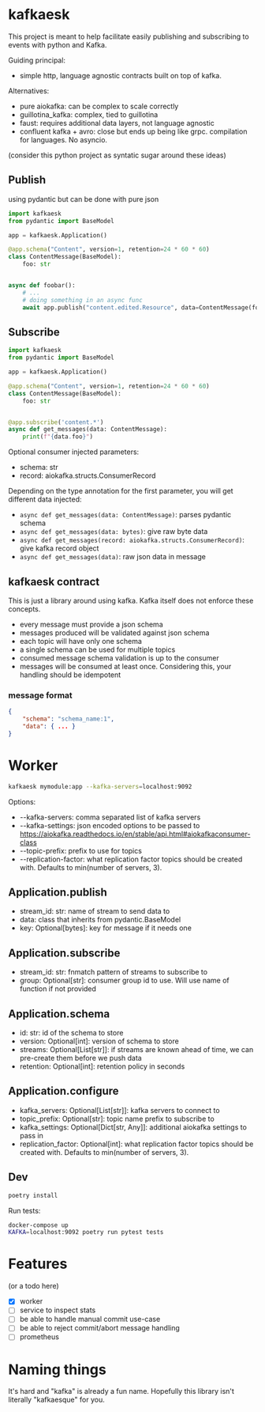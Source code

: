 # kafkaesk

This project is meant to help facilitate easily publishing and subscribing to events with python and Kafka.

Guiding principal:
 - simple http, language agnostic contracts built on top of kafka.

Alternatives:
 - pure aiokafka: can be complex to scale correctly
 - guillotina_kafka: complex, tied to guillotina
 - faust: requires additional data layers, not language agnostic
 - confluent kafka + avro: close but ends up being like grpc. compilation for languages. No asyncio.

(consider this python project as syntatic sugar around these ideas)

## Publish

using pydantic but can be done with pure json

```python
import kafkaesk
from pydantic import BaseModel

app = kafkaesk.Application()

@app.schema("Content", version=1, retention=24 * 60 * 60)
class ContentMessage(BaseModel):
    foo: str


async def foobar():
    # ...
    # doing something in an async func
    await app.publish("content.edited.Resource", data=ContentMessage(foo="bar"))
```


## Subscribe


```python
import kafkaesk
from pydantic import BaseModel

app = kafkaesk.Application()

@app.schema("Content", version=1, retention=24 * 60 * 60)
class ContentMessage(BaseModel):
    foo: str


@app.subscribe('content.*')
async def get_messages(data: ContentMessage):
    print(f"{data.foo}")

```


Optional consumer injected parameters:

- schema: str
- record: aiokafka.structs.ConsumerRecord

Depending on the type annotation for the first parameter, you will get different data injected:

- `async def get_messages(data: ContentMessage)`: parses pydantic schema
- `async def get_messages(data: bytes)`: give raw byte data
- `async def get_messages(record: aiokafka.structs.ConsumerRecord)`: give kafka record object
- `async def get_messages(data)`: raw json data in message


## kafkaesk contract

This is just a library around using kafka.
Kafka itself does not enforce these concepts.

- every message must provide a json schema
- messages produced will be validated against json schema
- each topic will have only one schema
- a single schema can be used for multiple topics
- consumed message schema validation is up to the consumer
- messages will be consumed at least once. Considering this, your handling should be idempotent

### message format

```json
{
    "schema": "schema_name:1",
    "data": { ... }
}
```


# Worker

```bash
kafkaesk mymodule:app --kafka-servers=localhost:9092
```

Options:

 - --kafka-servers: comma separated list of kafka servers
 - --kafka-settings: json encoded options to be passed to https://aiokafka.readthedocs.io/en/stable/api.html#aiokafkaconsumer-class
 - --topic-prefix: prefix to use for topics
 - --replication-factor: what replication factor topics should be created with. Defaults to min(number of servers, 3).


## Application.publish

- stream_id: str: name of stream to send data to
- data: class that inherits from pydantic.BaseModel
- key: Optional[bytes]: key for message if it needs one

## Application.subscribe

- stream_id: str: fnmatch pattern of streams to subscribe to
- group: Optional[str]: consumer group id to use. Will use name of function if not provided


## Application.schema

- id: str: id of the schema to store
- version: Optional[int]: version of schema to store
- streams: Optional[List[str]]: if streams are known ahead of time, we can pre-create them before we push data
- retention: Optional[int]: retention policy in seconds


## Application.configure

- kafka_servers: Optional[List[str]]: kafka servers to connect to
- topic_prefix: Optional[str]: topic name prefix to subscribe to
- kafka_settings: Optional[Dict[str, Any]]: additional aiokafka settings to pass in
- replication_factor: Optional[int]: what replication factor topics should be created with. Defaults to min(number of servers, 3).

## Dev

```bash
poetry install
```

Run tests:

```bash
docker-compose up
KAFKA=localhost:9092 poetry run pytest tests
```

# Features

(or a todo here)

- [x] worker
- [ ] service to inspect stats
- [ ] be able to handle manual commit use-case
- [ ] be able to reject commit/abort message handling
- [ ] prometheus

# Naming things

It's hard and "kafka" is already a fun name. Hopefully this library isn't literally "kafkaesque" for you.
